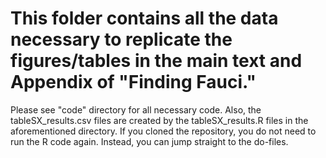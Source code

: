 # This folder contains all the data necessary to replicate the figures/tables in the main text and Appendix of "Finding Fauci."

Please see "code" directory for all necessary code. Also, the tableSX_results.csv files are created by the tableSX_results.R files in the aforementioned directory. If you cloned the repository, you do not need to run the R code again. Instead, you can jump straight to the do-files.
